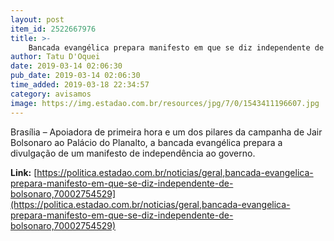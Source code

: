 ```yaml
---
layout: post
item_id: 2522667976
title: >-
    Bancada evangélica prepara manifesto em que se diz independente de Bolsonaro
author: Tatu D'Oquei
date: 2019-03-14 02:06:30
pub_date: 2019-03-14 02:06:30
time_added: 2019-03-18 22:34:57
category: avisamos
image: https://img.estadao.com.br/resources/jpg/7/0/1543411196607.jpg
---
```


Brasília – Apoiadora de primeira hora e um dos pilares da campanha de Jair Bolsonaro ao Palácio do Planalto, a bancada evangélica prepara a divulgação de um manifesto de independência ao governo.

**Link:** [https://politica.estadao.com.br/noticias/geral,bancada-evangelica-prepara-manifesto-em-que-se-diz-independente-de-bolsonaro,70002754529](https://politica.estadao.com.br/noticias/geral,bancada-evangelica-prepara-manifesto-em-que-se-diz-independente-de-bolsonaro,70002754529)

